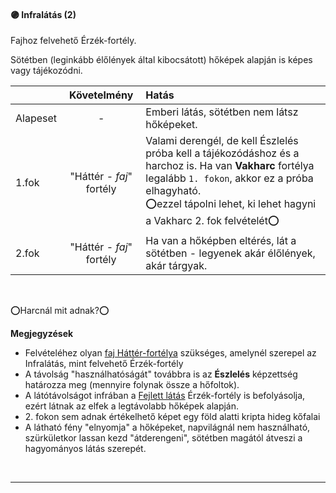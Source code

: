 #### 🟣 Infralátás (2)

<!-- tag: erzekfortely -->

Fajhoz felvehető Érzék-fortély.

Sötétben (leginkább élőlények által kibocsátott) hőképek alapján is képes vagy tájékozódni.

| |  Követelmény | Hatás  |
| :----------- | :-----------: | :----------- |
| Alapeset| - | Emberi látás, sötétben nem látsz hőképeket. |
| 1.fok | "Háttér - *faj*" fortély | Valami derengél, de kell Észlelés próba kell a tájékozódáshoz és a harchoz is. Ha van **Vakharc** fortélya legalább `1. fokon`, akkor ez a próba elhagyható.<br /> ⭕ezzel tápolni lehet, ki lehet hagyni a Vakharc 2. fok felvételét⭕ |
| 2.fok | "Háttér - *faj*" fortély | Ha van a hőképben eltérés, lát a sötétben - legyenek akár élőlények, akár tárgyak. |

<br />

⭕Harcnál mit adnak?⭕

**Megjegyzések**

- Felvételéhez olyan [faj Háttér-fortélya](https://github.com/kaktusztea/km100/blob/master/md/032_hatter_fortelyok.md#fajok) szükséges, amelynél szerepel az Infralátás, mint felvehető Érzék-fortély
- A távolság "használhatóságát" továbbra is az **Észlelés** képzettség határozza meg (mennyire folynak össze a hőfoltok).
- A látótávolságot infrában a [Fejlett látás](fejlett_latas.md) Érzék-fortély is befolyásolja, ezért látnak az elfek a legtávolabb hőképek alapján.
- &#8203;2. fokon sem adnak értékelhető képet egy föld alatti kripta hideg kőfalai
- A látható fény "elnyomja" a hőképeket, napvilágnál nem használható, szürkületkor lassan kezd "átderengeni", sötétben magától átveszi a hagyományos látás szerepét.

<br />

---
